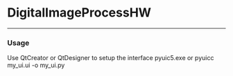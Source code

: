 # DigitalImageProcessHW
---
### Usage
Use QtCreator or QtDesigner to setup the interface
pyuic5.exe or pyuicc my_ui.ui -o my_ui.py
